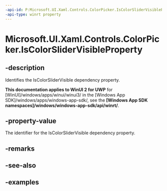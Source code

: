 ```yaml
---
-api-id: P:Microsoft.UI.Xaml.Controls.ColorPicker.IsColorSliderVisibleProperty
-api-type: winrt property
---
```

<!-- Property syntax.
public DependencyProperty IsColorSliderVisibleProperty { get; }
-->

# Microsoft.UI.Xaml.Controls.ColorPicker.IsColorSliderVisibleProperty


## -description

Identifies the IsColorSliderVisible dependency property.


**This documentation applies to WinUI 2 for UWP** for [WinUI]/windows/apps/winui/winui3/ in the [Windows App SDK]/windows/apps/windows-app-sdk/, see the **[Windows App SDK namespaces]/windows/windows-app-sdk/api/winrt/**.

## -property-value

The identifier for the IsColorSliderVisible dependency property.


## -remarks


## -see-also


## -examples


